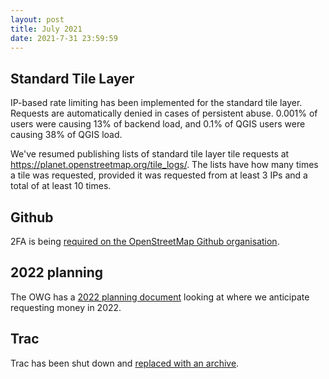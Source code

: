 ```yaml
---
layout: post
title: July 2021
date: 2021-7-31 23:59:59
---
```


## Standard Tile Layer

IP-based rate limiting has been implemented for the standard tile layer. Requests are automatically denied in cases of persistent abuse. 0.001% of users were causing 13% of backend load, and 0.1% of QGIS users were causing 38% of QGIS load.

We've resumed publishing lists of standard tile layer tile requests at https://planet.openstreetmap.org/tile_logs/. The lists have how many times a tile was requested, provided it was requested from at least 3 IPs and a total of at least 10 times.

## Github

2FA is being [required on the OpenStreetMap Github organisation](https://github.com/openstreetmap/operations/issues/540).

## 2022 planning

The OWG has a [2022 planning document](/2021/07/22/plan.html) looking at where we anticipate requesting money in 2022.

## Trac

Trac has been shut down and [replaced with an archive](https://github.com/openstreetmap/trac-tickets/issues).
